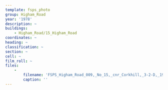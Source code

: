 ```yaml
---
template: fsps_photo
group: Higham_Road
year: '1978'
description: ~
buildings:
    - Higham_Road/15_Higham_Road
coordinates: ~
heading: ~
classification: ~
section: ~
cell: ~
film_roll: ~
files:
    -
        filename: 'FSPS_Higham_Road_009,_No_15,_cnr_Corkhill,_3-2-D,_1978.png'
        caption: ''
---
```

